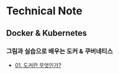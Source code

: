 # Technical Note

## Docker & Kubernetes

### 그림과 실습으로 배우는 도커 & 쿠버네티스
- [01. 도커란 무엇인가?](./docker&k8s/chapter01.md)